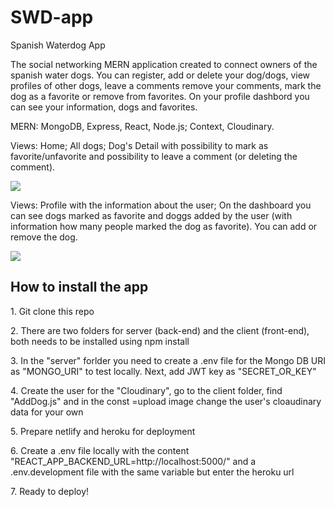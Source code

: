 # SWD-app
<p>Spanish Waterdog App</p>
The social networking MERN application created to connect owners of the spanish water dogs. You can register, add or delete your dog/dogs, view profiles of other dogs, leave a comments remove your comments, mark the dog as a favorite or remove from favorites. On your profile dashbord you can see your information, dogs and favorites. 
<p> MERN: MongoDB, Express, React, Node.js; Context, Cloudinary.</p>
  
<p> Views: Home; All dogs; Dog's Detail with possibility to mark as favorite/unfavorite and possibility to leave a comment (or deleting the comment).
<p></p>
<img src="https://res.cloudinary.com/dtcs8hj99/image/upload/v1626185040/mobileapp_opesig.png"/>
<p></p>
<p>Views: Profile with the information about the user; On the dashboard you can see dogs marked as favorite and doggs added by the user (with information how many people marked the dog as favorite). You can add or remove the dog. 
<p></p>
<img src="https://res.cloudinary.com/dtcs8hj99/image/upload/v1626185049/mobileapp2_zqnrpj.png"/>

## How to install the app
<p> 1. Git clone this repo</p>
<p> 2. There are two folders for server (back-end) and the client (front-end), both needs to be installed using npm install </p>
<p> 3. In the "server" forlder you need to create a .env file for the Mongo DB URI as "MONGO_URI" to test locally. Next, add JWT key as "SECRET_OR_KEY"</p>
<p> 4. Create the user for the "Cloudinary", go to the client folder, find "AddDog.js" and in the const =upload image change the user's cloaudinary data for your own </p>
<p> 5. Prepare netlify and heroku for deployment </p>
<p> 6. Create a .env file locally with the content "REACT_APP_BACKEND_URL=http://localhost:5000/" and a .env.development file with the same variable but enter the heroku url </p>
<p> 7. Ready to deploy! </p>
